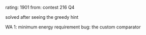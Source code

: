 rating: 1901 
from: contest 216 Q4

solved after seeing the greedy hint

WA 1: minimum energy requirement
bug: the custom comparator